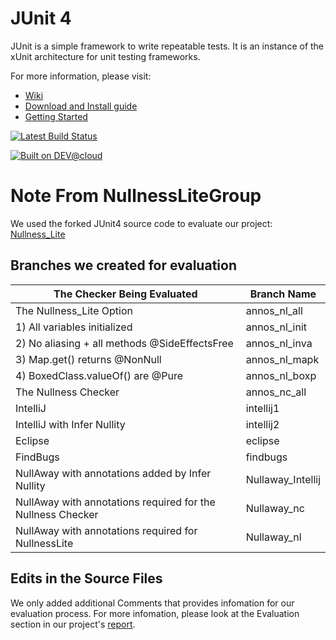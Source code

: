 # JUnit 4
JUnit is a simple framework to write repeatable tests. It is an instance of the xUnit architecture for unit testing frameworks.

For more information, please visit:
* [Wiki](https://github.com/junit-team/junit4/wiki)
* [Download and Install guide](https://github.com/junit-team/junit4/wiki/Download-and-Install)
* [Getting Started](https://github.com/junit-team/junit4/wiki/Getting-started)

[![Latest Build Status](https://junit.ci.cloudbees.com/job/JUnit/badge/icon)](https://junit.ci.cloudbees.com/)

[![Built on DEV@cloud](http://www.cloudbees.com/sites/default/files/Button-Built-on-CB-1.png)](http://www.cloudbees.com/foss/foss-dev.cb)

# Note From NullnessLiteGroup
We used the forked JUnit4 source code to evaluate our project: [Nullness_Lite](https://github.com/weifanjiang/Nullness_Lite)

## Branches we created for evaluation
| The Checker Being Evaluated | Branch Name |
|--|--|
| The Nullness_Lite Option | annos_nl_all |
| 1) All variables initialized | annos_nl_init |
| 2) No aliasing + all methods @SideEffectsFree | annos_nl_inva |
| 3) Map.get() returns @NonNull | annos_nl_mapk |
| 4) BoxedClass.valueOf() are @Pure | annos_nl_boxp |
| The Nullness Checker | annos_nc_all |
| IntelliJ | intellij1 |
| IntelliJ with Infer Nullity | intellij2 |
| Eclipse | eclipse |
| FindBugs | findbugs |
| NullAway with annotations added by Infer Nullity | Nullaway_Intellij |
| NullAway with annotations required for the Nullness Checker | Nullaway_nc |
| NullAway with annotations required for NullnessLite | Nullaway_nl |

## Edits in the Source Files
We only added additional Comments that provides infomation for our evaluation process. For more infomation, please look at the Evaluation section in our project's [report](https://github.com/weifanjiang/Nullness_Lite/blob/master/reports/week10/Report-10.pdf).
